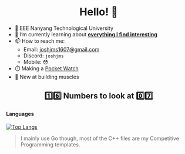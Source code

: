 <h1 align="center"> Hello! 👋 </h1>

- 🏫 EEE Nanyang Technological University 
- 🔭 I’m currently learning about <ins>**everything I find interesting**</ins>
- 📫 How to reach me:
  - Email: joshjms1607@gmail.com
  - Discord: `joshjms`
  - Mobile: 😳
- ⏱️ Making a [Pocket Watch](https://github.com/joshjms/pocket-watch)
- 💪 New at building muscles

<h2 align="center"> 1️⃣6️⃣ Numbers to look at 0️⃣7️⃣ </h2>

#### Languages
[![Top Langs](https://github-readme-stats.vercel.app/api/top-langs/?username=joshjms&layout=compact)](https://github.com/anuraghazra/github-readme-stats)

> I mainly use Go though, most of the C++ files are my Competitive Programming templates.
